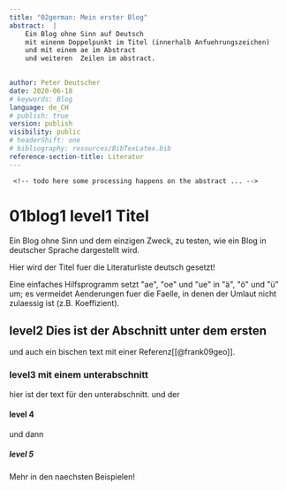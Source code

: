 ```yaml
---
title: "02german: Mein erster Blog"
abstract:  | 
    Ein Blog ohne Sinn auf Deutsch 
    mit einenm Doppelpunkt im Titel (innerhalb Anfuehrungszeichen)
    und mit einem ae im Abstract
    und weiteren  Zeilen im abstract.
    

author: Peter Deutscher
date: 2020-06-18
# keywords: Blog
language: de_CH
# publish: true
version: publish
visibility: public
# headerShift: one
# bibliography: resources/BibTexLatex.bib
reference-section-title: Literatur
---
```


     <!-- todo here some processing happens on the abstract ... -->

# 01blog1 level1 Titel
Ein Blog ohne Sinn und dem einzigen Zweck, zu testen, wie ein Blog in deutscher Sprache dargestellt wird.

Hier wird der Titel fuer die Literaturliste deutsch gesetzt!

Eine einfaches Hilfsprogramm setzt "ae", "oe" und "ue" in "ä", "ö" und "ü" um; es vermeidet Aenderungen fuer die Faelle, in denen der Umlaut nicht zulaessig ist (z.B. Koeffizient). 

<!-- todo umlaut automatisch einbauen -->

##  level2 Dies ist der   Abschnitt unter dem ersten
und auch ein bischen text mit einer Referenz[[@frank09geo]].

### level3 mit einem unterabschnitt
hier ist der text für den unterabschnitt.
und der
#### level 4
und dann
##### level 5

Mehr in den naechsten Beispielen!
